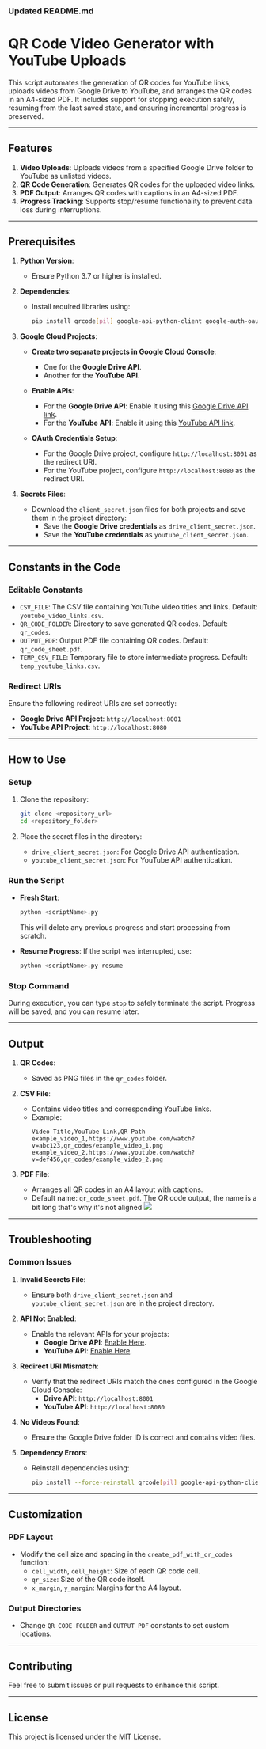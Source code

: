### **Updated README.md**

# QR Code Video Generator with YouTube Uploads

This script automates the generation of QR codes for YouTube links, uploads videos from Google Drive to YouTube, and arranges the QR codes in an A4-sized PDF. It includes support for stopping execution safely, resuming from the last saved state, and ensuring incremental progress is preserved.

---

## **Features**
1. **Video Uploads**: Uploads videos from a specified Google Drive folder to YouTube as unlisted videos.
2. **QR Code Generation**: Generates QR codes for the uploaded video links.
3. **PDF Output**: Arranges QR codes with captions in an A4-sized PDF.
4. **Progress Tracking**: Supports stop/resume functionality to prevent data loss during interruptions.

---

## **Prerequisites**

1. **Python Version**:
   - Ensure Python 3.7 or higher is installed.

2. **Dependencies**:
   - Install required libraries using:
     ```bash
     pip install qrcode[pil] google-api-python-client google-auth-oauthlib tqdm reportlab
     ```

3. **Google Cloud Projects**:
   - **Create two separate projects in Google Cloud Console**:
     - One for the **Google Drive API**.
     - Another for the **YouTube API**.

   - **Enable APIs**:
     - For the **Google Drive API**:
       Enable it using this [Google Drive API link](https://console.cloud.google.com/apis/library/drive.googleapis.com?inv=1&invt=Abkx9Q&project=unisonapp-ed905).
     - For the **YouTube API**:
       Enable it using this [YouTube API link](https://console.cloud.google.com/apis/library/youtube.googleapis.com?invt=Abkx9g&project=qr-code-445221).

   - **OAuth Credentials Setup**:
     - For the Google Drive project, configure `http://localhost:8001` as the redirect URI.
     - For the YouTube project, configure `http://localhost:8080` as the redirect URI.

4. **Secrets Files**:
   - Download the `client_secret.json` files for both projects and save them in the project directory:
     - Save the **Google Drive credentials** as `drive_client_secret.json`.
     - Save the **YouTube credentials** as `youtube_client_secret.json`.

---

## **Constants in the Code**

### **Editable Constants**
- `CSV_FILE`: The CSV file containing YouTube video titles and links. Default: `youtube_video_links.csv`.
- `QR_CODE_FOLDER`: Directory to save generated QR codes. Default: `qr_codes`.
- `OUTPUT_PDF`: Output PDF file containing QR codes. Default: `qr_code_sheet.pdf`.
- `TEMP_CSV_FILE`: Temporary file to store intermediate progress. Default: `temp_youtube_links.csv`.

### **Redirect URIs**
Ensure the following redirect URIs are set correctly:
- **Google Drive API Project**: `http://localhost:8001`
- **YouTube API Project**: `http://localhost:8080`

---

## **How to Use**

### **Setup**
1. Clone the repository:
   ```bash
   git clone <repository_url>
   cd <repository_folder>
   ```

2. Place the secret files in the directory:
   - `drive_client_secret.json`: For Google Drive API authentication.
   - `youtube_client_secret.json`: For YouTube API authentication.

### **Run the Script**
- **Fresh Start**:
  ```bash
  python <scriptName>.py
  ```
  This will delete any previous progress and start processing from scratch.

- **Resume Progress**:
  If the script was interrupted, use:
  ```bash
  python <scriptName>.py resume
  ```

### **Stop Command**
During execution, you can type `stop` to safely terminate the script. Progress will be saved, and you can resume later.

---

## **Output**

1. **QR Codes**:
   - Saved as PNG files in the `qr_codes` folder.

2. **CSV File**:
   - Contains video titles and corresponding YouTube links.
   - Example:
     ```csv
     Video Title,YouTube Link,QR Path
     example_video_1,https://www.youtube.com/watch?v=abc123,qr_codes/example_video_1.png
     example_video_2,https://www.youtube.com/watch?v=def456,qr_codes/example_video_2.png
     ```

3. **PDF File**:
   - Arranges all QR codes in an A4 layout with captions.
   - Default name: `qr_code_sheet.pdf`. The QR code output, the name is a bit long that's why it's not aligned
   ![](/screenshot.png)


---

## **Troubleshooting**

### **Common Issues**
1. **Invalid Secrets File**:
   - Ensure both `drive_client_secret.json` and `youtube_client_secret.json` are in the project directory.

2. **API Not Enabled**:
   - Enable the relevant APIs for your projects:
     - **Google Drive API**: [Enable Here](https://console.cloud.google.com/apis/library/drive.googleapis.com?inv=1&invt=Abkx9Q&project=unisonapp-ed905).
     - **YouTube API**: [Enable Here](https://console.cloud.google.com/apis/library/youtube.googleapis.com?invt=Abkx9g&project=qr-code-445221).

3. **Redirect URI Mismatch**:
   - Verify that the redirect URIs match the ones configured in the Google Cloud Console:
     - **Drive API**: `http://localhost:8001`
     - **YouTube API**: `http://localhost:8080`

4. **No Videos Found**:
   - Ensure the Google Drive folder ID is correct and contains video files.

5. **Dependency Errors**:
   - Reinstall dependencies using:
     ```bash
     pip install --force-reinstall qrcode[pil] google-api-python-client google-auth-oauthlib tqdm reportlab
     ```

---

## **Customization**

### **PDF Layout**
- Modify the cell size and spacing in the `create_pdf_with_qr_codes` function:
  - `cell_width`, `cell_height`: Size of each QR code cell.
  - `qr_size`: Size of the QR code itself.
  - `x_margin`, `y_margin`: Margins for the A4 layout.

### **Output Directories**
- Change `QR_CODE_FOLDER` and `OUTPUT_PDF` constants to set custom locations.

---

## **Contributing**
Feel free to submit issues or pull requests to enhance this script.

---

## **License**
This project is licensed under the MIT License.